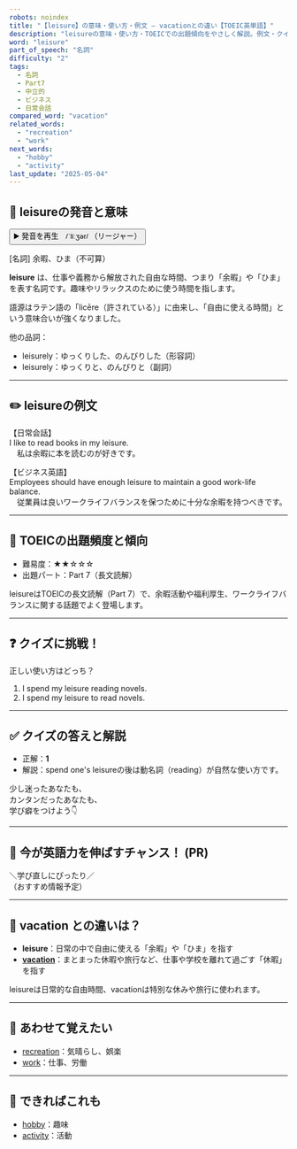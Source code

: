 ```yaml
---
robots: noindex
title: "【leisure】の意味・使い方・例文 ― vacationとの違い【TOEIC英単語】"
description: "leisureの意味・使い方・TOEICでの出題傾向をやさしく解説。例文・クイズ付きでvacationとの違いもわかりやすく学べます。"
word: "leisure"
part_of_speech: "名詞"
difficulty: "2"
tags:
  - 名詞
  - Part7
  - 中立的
  - ビジネス
  - 日常会話
compared_word: "vacation"
related_words:
  - "recreation"
  - "work"
next_words:
  - "hobby"
  - "activity"
last_update: "2025-05-04"
---
```


## 🔰 leisureの発音と意味

<button class="play-audio" onclick="playTTS('leisure')">
  <span class="play-audio-main">
    ▶️ 発音を再生　/ˈliːʒər/
  </span>
  <span class="play-audio-sub">
    （リージャー）
  </span>
</button>

[名詞] 余暇、ひま（不可算）

**leisure** は、仕事や義務から解放された自由な時間、つまり「余暇」や「ひま」を表す名詞です。趣味やリラックスのために使う時間を指します。

語源はラテン語の「licēre（許されている）」に由来し、「自由に使える時間」という意味合いが強くなりました。

他の品詞：  
- leisurely：ゆっくりした、のんびりした（形容詞）
- leisurely：ゆっくりと、のんびりと（副詞）

---

## ✏️ leisureの例文

【日常会話】  
I like to read books in my leisure.  
　私は余暇に本を読むのが好きです。

【ビジネス英語】  
Employees should have enough leisure to maintain a good work-life balance.  
　従業員は良いワークライフバランスを保つために十分な余暇を持つべきです。

---

## 🎯 TOEICの出題頻度と傾向

- 難易度：★★☆☆☆
- 出題パート：Part 7（長文読解）

leisureはTOEICの長文読解（Part 7）で、余暇活動や福利厚生、ワークライフバランスに関する話題でよく登場します。

---

## ❓ クイズに挑戦！

正しい使い方はどっち？

1. I spend my leisure reading novels.  
2. I spend my leisure to read novels.

---

## ✅ クイズの答えと解説

- 正解：**1**
- 解説：spend one's leisureの後は動名詞（reading）が自然な使い方です。

少し迷ったあなたも、  
カンタンだったあなたも、  
学び癖をつけよう👇️

---

## 🚀 今が英語力を伸ばすチャンス！ (PR)

<div class="info-center">
＼学び直しにぴったり／<br>  
（おすすめ情報予定）
</div>

---

## 🤔  vacation との違いは？

- **leisure**：日常の中で自由に使える「余暇」や「ひま」を指す
- **[vacation](/word/vacation)**：まとまった休暇や旅行など、仕事や学校を離れて過ごす「休暇」を指す

leisureは日常的な自由時間、vacationは特別な休みや旅行に使われます。

---

## 🧩 あわせて覚えたい

- [recreation](/word/recreation)：気晴らし、娯楽
- [work](/word/work)：仕事、労働

---

## 📖 できればこれも

- [hobby](/word/hobby)：趣味
- [activity](/word/activity)：活動

<!-- cvid: aid28_bid41 -->

